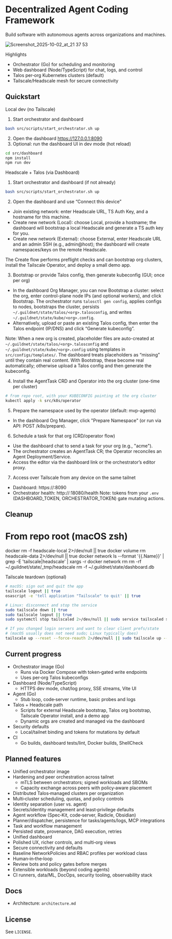 # Decentralized Agent Coding Framework

Build software with autonomous agents across organizations and machines.

![Screenshot_2025-10-02_at_21 37 53](https://github.com/user-attachments/assets/a6d062fe-9dc2-4b28-b5a4-906ea49fda3b)

Highlights
- Orchestrator (Go) for scheduling and monitoring
- Web dashboard (Node/TypeScript) for chat, logs, and control
- Talos per‑org Kubernetes clusters (default)
- Tailscale/Headscale mesh for secure connectivity

## Quickstart

Local dev (no Tailscale)
1) Start orchestrator and dashboard
```bash
bash src/scripts/start_orchestrator.sh up
```
2) Open the dashboard
https://127.0.0.1:8090
3) Optional: run the dashboard UI in dev mode (hot reload)
```bash
cd src/dashboard
npm install
npm run dev
```

Headscale + Talos (via Dashboard)
1) Start orchestrator and dashboard (if not already)
```bash
bash src/scripts/start_orchestrator.sh up
```
2) Open the dashboard and use “Connect this device”
- Join existing network: enter Headscale URL, TS Auth Key, and a hostname for this machine.
- Create new network (Local): choose Local, provide a hostname; the dashboard will bootstrap a local Headscale and generate a TS auth key for you.
- Create new network (External): choose External, enter Headscale URL and an admin SSH (e.g., admin@host); the dashboard will create namespaces/keys on the remote Headscale.

The Create flow performs preflight checks and can bootstrap org clusters, install the Tailscale Operator, and deploy a small demo app.

3) Bootstrap or provide Talos config, then generate kubeconfig (GUI; once per org)
- In the dashboard Org Manager, you can now Bootstrap a cluster: select the org, enter control-plane node IPs (and optional workers), and click Bootstrap. The orchestrator runs `talosctl gen config`, applies configs to nodes, bootstraps the cluster, persists `~/.guildnet/state/talos/<org>.talosconfig`, and writes `~/.guildnet/state/kube/<org>.config`.
- Alternatively, upload or paste an existing Talos config, then enter the Talos endpoint (IP/DNS) and click “Generate kubeconfig”.

Note: When a new org is created, placeholder files are auto-created at `~/.guildnet/state/talos/<org>.talosconfig` and `~/.guildnet/state/kube/<org>.config` using templates in `src/configs/templates/`. The dashboard treats placeholders as “missing” until they contain real content. With Bootstrap, these become real automatically; otherwise upload a Talos config and then generate the kubeconfig.

4) Install the AgentTask CRD and Operator into the org cluster (one-time per cluster)
```bash
# from repo root, with your KUBECONFIG pointing at the org cluster
kubectl apply -k src/k8s/operator
```

5) Prepare the namespace used by the operator (default: mvp-agents)
- In the dashboard Org Manager, click "Prepare Namespace" (or run via API: POST /k8s/prepare).

6) Schedule a task for that org (CRD/operator flow)
- Use the dashboard chat to send a task for your org (e.g., "acme").
- The orchestrator creates an AgentTask CR; the Operator reconciles an Agent Deployment/Service.
- Access the editor via the dashboard link or the orchestrator’s editor proxy.

7) Access over Tailscale from any device on the same tailnet
- Dashboard: https://<your-tailnet-IP-or-MagicDNS-name>:8090
- Orchestrator health: http://<your-tailnet-IP-or-MagicDNS-name>:18080/health
Note: tokens from your `.env` (DASHBOARD_TOKEN, ORCHESTRATOR_TOKEN) gate mutating actions.

## Cleanup

# From repo root (macOS zsh)
docker rm -f headscale-local 2>/dev/null || true
docker volume rm headscale-data 2>/dev/null || true
docker network ls --format '{{.Name}}' | grep -E 'tailscale|headscale' | xargs -r docker network rm
rm -rf ~/.guildnet/state/_tmp/headscale
rm -f ~/.guildnet/state/dashboard.db

Tailscale teardown (optional)

```bash
# macOS: sign out and quit the app
tailscale logout || true
osascript -e 'tell application "Tailscale" to quit' || true

# Linux: disconnect and stop the service
sudo tailscale down || true
sudo tailscale logout || true
sudo systemctl stop tailscaled 2>/dev/null || sudo service tailscaled stop 2>/dev/null || true

# If you changed login servers and want to clear client prefs/state
# (macOS usually does not need sudo; Linux typically does)
tailscale up --reset --force-reauth 2>/dev/null || sudo tailscale up --reset --force-reauth 2>/dev/null || true
```

## Current progress

- Orchestrator image (Go)
	- Runs via Docker Compose with token‑gated write endpoints
	- Uses per‑org Talos kubeconfigs
- Dashboard (Node/TypeScript)
	- HTTPS dev mode, chat/log proxy, SSE streams, Vite UI
- Agent (Go)
	- Stub loop, code‑server runtime, basic probes and logs
- Talos + Headscale path
	- Scripts for external Headscale bootstrap, Talos org bootstrap, Tailscale Operator install, and a demo app
	- Dynamic orgs are created and managed via the dashboard
- Security defaults
	- Local/tailnet binding and tokens for mutations by default
- CI
	- Go builds, dashboard tests/lint, Docker builds, ShellCheck

## Planned features

- Unified orchestrator image
- Hardening and peer orchestration across tailnet
	- mTLS between orchestrators; signed workloads and SBOMs
	- Capacity exchange across peers with policy‑aware placement
- Distributed Talos‑managed clusters per organization
- Multi‑cluster scheduling, quotas, and policy controls
- Identity separation (user vs. agent)
- Secrets/identity management and least‑privilege defaults
- Agent workflow (Spec‑Kit, code‑server, Radicle, Obsidian)
- Planner/dispatcher, persistence for tasks/agents/logs, MCP integrations
- Task and workflow management
- Persisted state, provenance, DAG execution, retries
- Unified dashboard
- Polished UX, richer controls, and multi‑org views
- Secure connectivity and defaults
- Baseline NetworkPolicies and RBAC profiles per workload class
- Human‑in‑the‑loop
- Review bots and policy gates before merges
- Extensible workloads (beyond coding agents)
- CI runners, data/ML, DocOps, security tooling, observability stack


## Docs
- Architecture: `architecture.md`

## License
See `LICENSE`.

